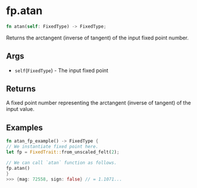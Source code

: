 # fp.atan

```rust
fn atan(self: FixedType) -> FixedType;
```

Returns the arctangent (inverse of tangent) of the input fixed point number.

## Args

* `self`(`FixedType`) - The input fixed point

## Returns

A fixed point number representing the arctangent (inverse of tangent) of the input value.

## Examples

```rust
fn atan_fp_example() -> FixedType {
// We instantiate fixed point here.
let fp = FixedTrait::from_unscaled_felt(2);

// We can call `atan` function as follows.
fp.atan()
}
>>> {mag: 72558, sign: false} // = 1.1071...
```
